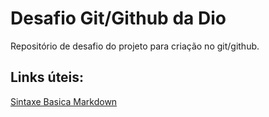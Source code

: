 # Desafio Git/Github da Dio
Repositório de desafio do projeto para criação no git/github.

## Links úteis:
[Sintaxe Basica Markdown](https://markdown.net.br/sintaxe-basica/)
